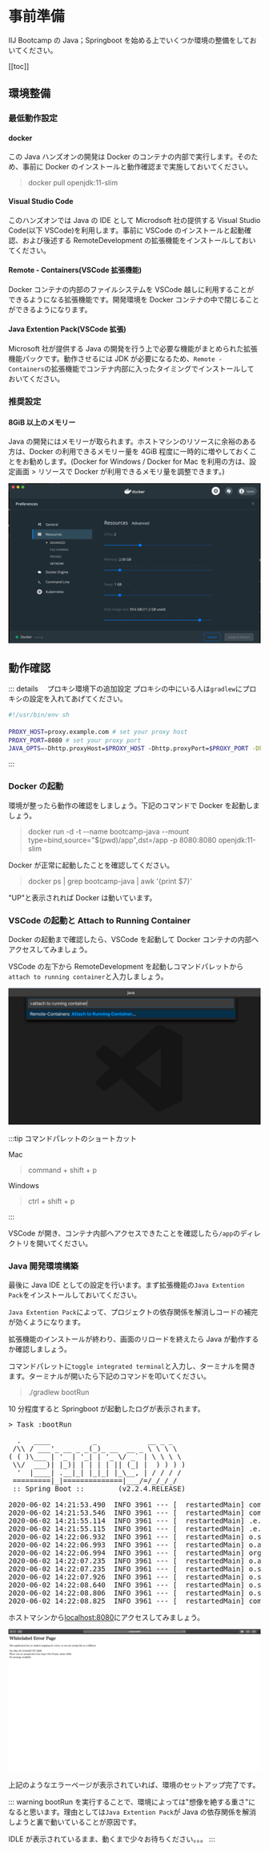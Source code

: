 # 事前準備

IIJ Bootcamp の Java；Springboot を始める上でいくつか環境の整備をしておいてください。

[[toc]]

## 環境整備

### 最低動作設定

#### docker

この Java ハンズオンの開発は Docker のコンテナの内部で実行します。そのため、事前に Docker のインストールと動作確認まで実施しておいてください。

> docker pull openjdk:11-slim

#### Visual Studio Code

このハンズオンでは Java の IDE として Microdsoft 社の提供する Visual Studio Code(以下 VSCode)を利用します。事前に VSCode のインストールと起動確認、および後述する RemoteDevelopment の拡張機能をインストールしておいてください。

#### Remote - Containers(VSCode 拡張機能)

Docker コンテナの内部のファイルシステムを VSCode 越しに利用することができるようになる拡張機能です。開発環境を Docker コンテナの中で閉じることができるようになります。

#### Java Extention Pack(VSCode 拡張)

Microsoft 社が提供する Java の開発を行う上で必要な機能がまとめられた拡張機能パックです。動作させるには JDK が必要になるため、`Remote - Containers`の拡張機能でコンテナ内部に入ったタイミングでインストールしておいてください。

### 推奨設定

#### 8GiB 以上のメモリー

Java の開発にはメモリーが取られます。ホストマシンのリソースに余裕のある方は、Docker の利用できるメモリー量を 4GiB 程度に一時的に増やしておくことをお勧めします。(Docker for Windows / Docker for Mac を利用の方は、設定画面 > リソースで Docker が利用できるメモリ量を調整できます。)

![メモリ設定](./images/docker-preferences-memory.png)

## 動作確認

::: details 　プロキシ環境下の追加設定
プロキシの中にいる人は`gradlew`にプロキシの設定を入れてあげてください。

```bash
#!/usr/bin/env sh

PROXY_HOST=proxy.example.com # set your proxy host
PROXY_PORT=8080 # set your proxy port
JAVA_OPTS=-Dhttp.proxyHost=$PROXY_HOST -Dhttp.proxyPort=$PROXY_PORT -Dhttps.proxyHost=$PROXY_HOST -Dhttps.proxyPort=$PROXY_PORT $JAVA_OPTS
```

:::

### Docker の起動

環境が整ったら動作の確認をしましょう。下記のコマンドで Docker を起動しましょう。

> docker run -d -t --name bootcamp-java --mount type=bind,source="\$(pwd)/app",dst=/app -p 8080:8080 openjdk:11-slim

Docker が正常に起動したことを確認してください。

> docker ps | grep bootcamp-java | awk '{print \$7}'

"UP"と表示されれば Docker は動いています。

### VSCode の起動と Attach to Running Container

Docker の起動まで確認したら、VSCode を起動して Docker コンテナの内部へアクセスしてみましょう。

VSCode の左下から RemoteDevelopment を起動しコマンドパレットから`attach to running container`と入力しましょう。

![attach to running container](./images/docker-remote-container.png)

:::tip コマンドパレットのショートカット

Mac

> command + shift + p

Windows

> ctrl + shift + p

:::

VSCode が開き、コンテナ内部へアクセスできたことを確認したら`/app`のディレクトリを開いてください。

### Java 開発環境構築

最後に Java IDE としての設定を行います。まず拡張機能の`Java Extention Pack`をインストールしておいてください。

`Java Extention Pack`によって、プロジェクトの依存関係を解消しコードの補完が効くようになります。

拡張機能のインストールが終わり、画面のリロードを終えたら Java が動作するか確認しましょう。

コマンドパレットに`toggle integrated terminal`と入力し、ターミナルを開きます。ターミナルが開いたら下記のコマンドを叩いてください。

> ./gradlew bootRun

10 分程度すると Springboot が起動したログが表示されます。

<pre>
> Task :bootRun

  .   ____          _            __ _ _
 /\\ / ___'_ __ _ _(_)_ __  __ _ \ \ \ \
( ( )\___ | '_ | '_| | '_ \/ _` | \ \ \ \
 \\/  ___)| |_)| | | | | || (_| |  ) ) ) )
  '  |____| .__|_| |_|_| |_\__, | / / / /
 =========|_|==============|___/=/_/_/_/
 :: Spring Boot ::        (v2.2.4.RELEASE)

2020-06-02 14:21:53.490  INFO 3961 --- [  restartedMain] com.example.demo.DemoApplication         : Starting DemoApplication on ebbd1863c7bf with PID 3961 (/app/build/classes/java/main started by root in /app)
2020-06-02 14:21:53.546  INFO 3961 --- [  restartedMain] com.example.demo.DemoApplication         : No active profile set, falling back to default profiles: default
2020-06-02 14:21:55.114  INFO 3961 --- [  restartedMain] .e.DevToolsPropertyDefaultsPostProcessor : Devtools property defaults active! Set 'spring.devtools.add-properties' to 'false' to disable
2020-06-02 14:21:55.115  INFO 3961 --- [  restartedMain] .e.DevToolsPropertyDefaultsPostProcessor : For additional web related logging consider setting the 'logging.level.web' property to 'DEBUG'
2020-06-02 14:22:06.932  INFO 3961 --- [  restartedMain] o.s.b.w.embedded.tomcat.TomcatWebServer  : Tomcat initialized with port(s): 8080 (http)
2020-06-02 14:22:06.993  INFO 3961 --- [  restartedMain] o.apache.catalina.core.StandardService   : Starting service [Tomcat]
2020-06-02 14:22:06.994  INFO 3961 --- [  restartedMain] org.apache.catalina.core.StandardEngine  : Starting Servlet engine: [Apache Tomcat/9.0.30]
2020-06-02 14:22:07.235  INFO 3961 --- [  restartedMain] o.a.c.c.C.[Tomcat].[localhost].[/]       : Initializing Spring embedded WebApplicationContext
2020-06-02 14:22:07.235  INFO 3961 --- [  restartedMain] o.s.web.context.ContextLoader            : Root WebApplicationContext: initialization completed in 12118 ms
2020-06-02 14:22:07.926  INFO 3961 --- [  restartedMain] o.s.s.concurrent.ThreadPoolTaskExecutor  : Initializing ExecutorService 'applicationTaskExecutor'
2020-06-02 14:22:08.640  INFO 3961 --- [  restartedMain] o.s.b.d.a.OptionalLiveReloadServer       : LiveReload server is running on port 35729
2020-06-02 14:22:08.806  INFO 3961 --- [  restartedMain] o.s.b.w.embedded.tomcat.TomcatWebServer  : Tomcat started on port(s): 8080 (http) with context path ''
2020-06-02 14:22:08.825  INFO 3961 --- [  restartedMain] com.example.demo.DemoApplication         : Started DemoApplication in 21.232 seconds (JVM running for 28.351)
</pre>

ホストマシンから[localhost:8080](http://localhost:8080)にアクセスしてみましょう。

![初回起動 - WhitelabelErrorPage](./images/white-label-error.png)

上記のようなエラーページが表示されていれば、環境のセットアップ完了です。

::: warning
bootRun を実行することで、環境によっては"想像を絶する重さ"になると思います。理由としては`Java Extention Pack`が Java の依存関係を解消しようと裏で動いていることが原因です。

IDLE が表示されているまま、動くまで少々お待ちください。。。
:::
